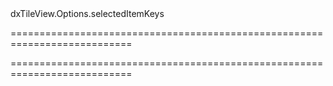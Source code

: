 <!--id-->dxTileView.Options.selectedItemKeys<!--/id-->
===========================================================================
<!--hidden--><!--/hidden-->
===========================================================================

